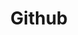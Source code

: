 ---
layout: skill

# title that will be displayed in plain text
title: Github

# universal file name for skill primary asset
filename: github

# url for attribution/license complaince fair use of asset
attribution_url: https://github.com/stolenpromises/

highlight: True  # true if highlighted, false otherwise

# index number for sorting which affects loops over all projects
index: 235

# short descriptor that will be displayed in plain text
blurb: I am proficient in GitHub
---